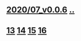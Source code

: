 ## [2020/07_v0.0.6](https://github.com/shanuan/flute1/edit/master/2020/07/README.md) [..](..)
## [13](13) [14](14) [15](15) [16](16)

